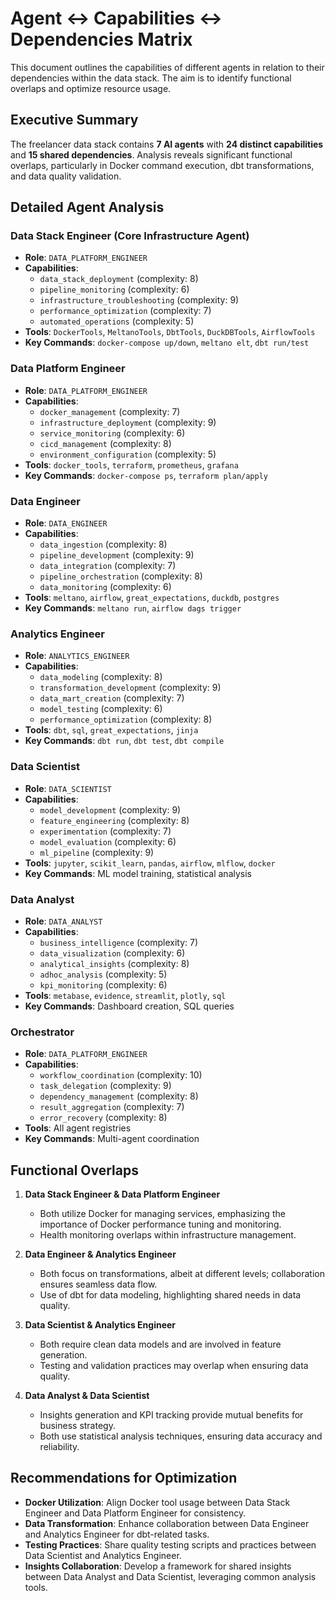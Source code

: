 # Agent ↔ Capabilities ↔ Dependencies Matrix

This document outlines the capabilities of different agents in relation to their dependencies within the data stack. The aim is to identify functional overlaps and optimize resource usage.

## Executive Summary

The freelancer data stack contains **7 AI agents** with **24 distinct capabilities** and **15 shared dependencies**. Analysis reveals significant functional overlaps, particularly in Docker command execution, dbt transformations, and data quality validation.

## Detailed Agent Analysis

### Data Stack Engineer (Core Infrastructure Agent)
- **Role**: `DATA_PLATFORM_ENGINEER`
- **Capabilities**:
  - `data_stack_deployment` (complexity: 8)
  - `pipeline_monitoring` (complexity: 6)
  - `infrastructure_troubleshooting` (complexity: 9)
  - `performance_optimization` (complexity: 7)
  - `automated_operations` (complexity: 5)
- **Tools**: `DockerTools`, `MeltanoTools`, `DbtTools`, `DuckDBTools`, `AirflowTools`
- **Key Commands**: `docker-compose up/down`, `meltano elt`, `dbt run/test`

### Data Platform Engineer
- **Role**: `DATA_PLATFORM_ENGINEER`
- **Capabilities**:
  - `docker_management` (complexity: 7)
  - `infrastructure_deployment` (complexity: 9)
  - `service_monitoring` (complexity: 6)
  - `cicd_management` (complexity: 8)
  - `environment_configuration` (complexity: 5)
- **Tools**: `docker_tools`, `terraform`, `prometheus`, `grafana`
- **Key Commands**: `docker-compose ps`, `terraform plan/apply`

### Data Engineer
- **Role**: `DATA_ENGINEER`
- **Capabilities**:
  - `data_ingestion` (complexity: 8)
  - `pipeline_development` (complexity: 9)
  - `data_integration` (complexity: 7)
  - `pipeline_orchestration` (complexity: 8)
  - `data_monitoring` (complexity: 6)
- **Tools**: `meltano`, `airflow`, `great_expectations`, `duckdb`, `postgres`
- **Key Commands**: `meltano run`, `airflow dags trigger`

### Analytics Engineer
- **Role**: `ANALYTICS_ENGINEER`
- **Capabilities**:
  - `data_modeling` (complexity: 8)
  - `transformation_development` (complexity: 9)
  - `data_mart_creation` (complexity: 7)
  - `model_testing` (complexity: 6)
  - `performance_optimization` (complexity: 8)
- **Tools**: `dbt`, `sql`, `great_expectations`, `jinja`
- **Key Commands**: `dbt run`, `dbt test`, `dbt compile`

### Data Scientist
- **Role**: `DATA_SCIENTIST`
- **Capabilities**:
  - `model_development` (complexity: 9)
  - `feature_engineering` (complexity: 8)
  - `experimentation` (complexity: 7)
  - `model_evaluation` (complexity: 6)
  - `ml_pipeline` (complexity: 9)
- **Tools**: `jupyter`, `scikit_learn`, `pandas`, `airflow`, `mlflow`, `docker`
- **Key Commands**: ML model training, statistical analysis

### Data Analyst
- **Role**: `DATA_ANALYST`
- **Capabilities**:
  - `business_intelligence` (complexity: 7)
  - `data_visualization` (complexity: 6)
  - `analytical_insights` (complexity: 8)
  - `adhoc_analysis` (complexity: 5)
  - `kpi_monitoring` (complexity: 6)
- **Tools**: `metabase`, `evidence`, `streamlit`, `plotly`, `sql`
- **Key Commands**: Dashboard creation, SQL queries

### Orchestrator
- **Role**: `DATA_PLATFORM_ENGINEER`
- **Capabilities**:
  - `workflow_coordination` (complexity: 10)
  - `task_delegation` (complexity: 9)
  - `dependency_management` (complexity: 8)
  - `result_aggregation` (complexity: 7)
  - `error_recovery` (complexity: 8)
- **Tools**: All agent registries
- **Key Commands**: Multi-agent coordination

## Functional Overlaps

1. **Data Stack Engineer & Data Platform Engineer**
   - Both utilize Docker for managing services, emphasizing the importance of Docker performance tuning and monitoring.
   - Health monitoring overlaps within infrastructure management.

2. **Data Engineer & Analytics Engineer**
   - Both focus on transformations, albeit at different levels; collaboration ensures seamless data flow.
   - Use of dbt for data modeling, highlighting shared needs in data quality.

3. **Data Scientist & Analytics Engineer**
   - Both require clean data models and are involved in feature generation.
   - Testing and validation practices may overlap when ensuring data quality.

4. **Data Analyst & Data Scientist**
   - Insights generation and KPI tracking provide mutual benefits for business strategy.
   - Both use statistical analysis techniques, ensuring data accuracy and reliability.

## Recommendations for Optimization

- **Docker Utilization**: Align Docker tool usage between Data Stack Engineer and Data Platform Engineer for consistency.
- **Data Transformation**: Enhance collaboration between Data Engineer and Analytics Engineer for dbt-related tasks.
- **Testing Practices**: Share quality testing scripts and practices between Data Scientist and Analytics Engineer.
- **Insights Collaboration**: Develop a framework for shared insights between Data Analyst and Data Scientist, leveraging common analysis tools.
